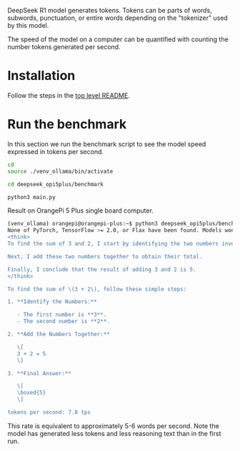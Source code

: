 DeepSeek R1 model generates tokens.  Tokens can be parts of words, subwords,
punctuation, or entire words depending on the "tokenizer" used by this model.

The speed of the model on a computer can be quantified with counting the number
tokens generated per second.

# Installation

Follow the steps in the [top level README](/README.md#installation).

# Run the benchmark

In this section we run the benchmark script to see the model speed expressed in
tokens per second.
```bash
cd
source ./venv_ollama/bin/activate

cd deepseek_opi5plus/benchmark

python3 main.py
```

Result on OrangePi 5 Plus single board computer.
```bash
(venv_ollama) orangepi@orangepi-plus:~$ python3 deepseek_opi5plus/benchmark/main.py
None of PyTorch, TensorFlow >= 2.0, or Flax have been found. Models won't be available and only tokenizers, configuration and file/data utilities can be used.
<think>
To find the sum of 3 and 2, I start by identifying the two numbers involved in the addition.

Next, I add these two numbers together to obtain their total.

Finally, I conclude that the result of adding 3 and 2 is 5.
</think>

To find the sum of \(3 + 2\), follow these simple steps:

1. **Identify the Numbers:**

   - The first number is **3**.
   - The second number is **2**.

2. **Add the Numbers Together:**

   \[
   3 + 2 = 5
   \]

3. **Final Answer:**

   \[
   \boxed{5}
   \]

tokens per second: 7.8 tps
```
This rate is equivalent to approximately 5-6 words per second.  Note the model
has generated less tokens and less reasoning text than in the first run.
